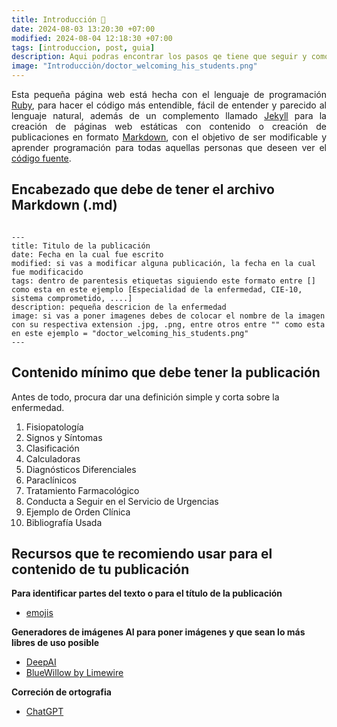 ```yaml
---
title: Introducción 📖
date: 2024-08-03 13:20:30 +07:00
modified: 2024-08-04 12:18:30 +07:00
tags: [introduccion, post, guia]
description: Aqui podras encontrar los pasos qe tiene que seguir y como puedes hacer un post o una contribuciòn y cual es la informacion que como minimo debe de tener para considerarla para actualizr la base de datos.
image: "Introducciòn/doctor_welcoming_his_students.png"
---
```


<p style="text-align: justify;">
Esta pequeña página web está hecha con el lenguaje de programación <a href="https://www.ruby-lang.org/es/" target="_blank" rel="noopener">Ruby</a>, para hacer el código más entendible, fácil de entender y parecido al lenguaje natural, además de un complemento llamado <a href="https://jekyllrb.com/" target="_blank" rel="noopener">Jekyll</a> para la creación de páginas web estáticas con contenido o creación de publicaciones en formato <a href="https://www.markdownguide.org/" target="_blank" rel="noopener">Markdown</a>, con el objetivo de ser modificable y aprender programación para todas aquellas personas que deseen ver el <a href="https://github.com/Julian-Almario/FarmaPocket" target="_blank" rel="noopener">código fuente</a>.
</p>


## Encabezado que debe de tener el archivo Markdown (.md)

```

---
title: Titulo de la publicación
date: Fecha en la cual fue escrito
modified: si vas a modificar alguna publicación, la fecha en la cual fue modificacido
tags: dentro de parentesis etiquetas siguiendo este formato entre [] como esta en este ejemplo [Especialidad de la enfermedad, CIE-10, sistema comprometido, ....]
description: pequeña descricion de la enfermedad
image: si vas a poner imagenes debes de colocar el nombre de la imagen con su respectiva extension .jpg, .png, entre otros entre "" como esta en este ejemplo = "doctor_welcoming_his_students.png"
---

```

## Contenido mínimo que debe tener la publicación

Antes de todo, procura dar una definición simple y corta sobre la enfermedad.

1. Fisiopatología
2. Signos y Síntomas
3. Clasificación
4. Calculadoras
5. Diagnósticos Diferenciales
6. Paraclínicos
7. Tratamiento Farmacológico
8. Conducta a Seguir en el Servicio de Urgencias
9. Ejemplo de Orden Clínica
10. Bibliografía Usada

## Recursos que te recomiendo usar para el contenido de tu publicación

**Para identificar partes del texto o para el título de la publicación**
- [emojis](https://www.webfx.com/tools/emoji-cheat-sheet/)

**Generadores de imágenes AI para poner imágenes y que sean lo más libres de uso posible**
- [DeepAI](https://deepai.org)
- [BlueWillow by Limewire](https://www.bluewillow.ai/)

**Correción de ortografia**
- [ChatGPT](https://chatgpt.com/)
